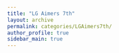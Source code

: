 ```yaml
---
title: "LG Aimers 7th"
layout: archive
permalink: categories/LGAimers7th/
author_profile: true
sidebar_main: true
---
```



<!-- {% assign posts = site.categories.LGAimers7th %} -->
<!-- {% for post in posts %} {% include archive-single2.html type=page.entries_layout %} {% endfor %} -->


<!-- <div class="archive__container">
  {% for post in site.categories.LGAimers7th %}
    {% include archive-single2.html %}
  {% endfor %}
</div> -->
